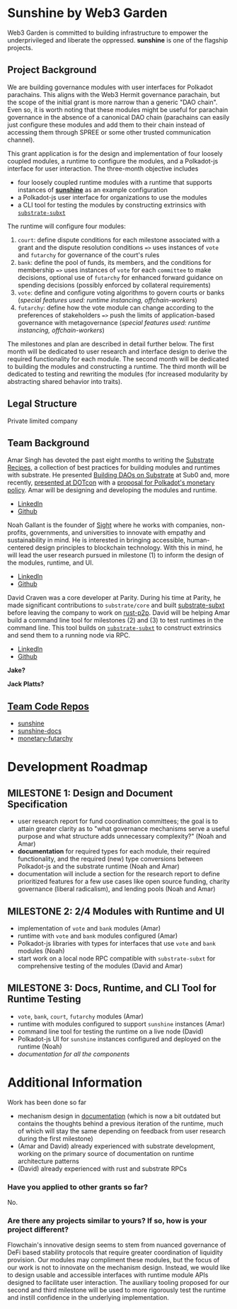 # Sunshine by Web3 Garden

Web3 Garden is committed to building infrastructure to empower the underprivileged and liberate the oppressed. **sunshine** is one of the flagship projects.

## Project Background

We are building governance modules with user interfaces for Polkadot parachains. This aligns with the Web3 Hermit governance parachain, but the scope of the initial grant is more narrow than a generic "DAO chain". Even so, it is worth noting that these modules might be useful for parachain governance in the absence of a canonical DAO chain (parachains can easily just configure these modules and add them to their chain instead of accessing them through SPREE or some other trusted communication channel).

This grant application is for the design and implementation of four loosely coupled modules, a runtime to configure the modules, and a Polkadot-js interface for user interaction. The three-month objective includes
* four loosely coupled runtime modules with a runtime that supports instances of [**sunshine**](https://web3garden.github.io/sunshine-book/) as an example configuration
* a Polkadot-js user interface for organizations to use the modules
* a CLI tool for testing the modules by constructing extrinsics with [`substrate-subxt`](https://github.com/paritytech/substrate-subxt/)

The runtime will configure four modules:
1. `court`: define dispute conditions for each milestone associated with a grant and the dispute resolution conditions `=>` uses instances of `vote` and `futarchy` for governance of the court's rules
2. `bank`: define the pool of funds, its members, and the conditions for membership `=>` uses instances of `vote` for each `committee` to make decisions, optional use of `futarchy` for enhanced forward guidance on spending decisions (possibly enforced by collateral requirements)
3. `vote`: define and configure voting algorithms to govern courts or banks (*special features used: runtime instancing, offchain-workers*)
4. `futarchy`: define how the vote module can change according to the preferences of stakeholders `=>` push the limits of application-based governance with metagovernance  (*special features used: runtime instancing, offchain-workers*)

The milestones and plan are described in detail further below. The first month will be dedicated to user research and interface design to derive the required functionality for each module. The second month will be dedicated to building the modules and constructing a runtime. The third month will be dedicated to testing and rewriting the modules (for increased modularity by abstracting shared behavior into traits).

## Legal Structure

Private limited company

## Team Background

Amar Singh has devoted the past eight months to writing the [Substrate Recipes](https://github.com/substrate-developer-hub/recipes), a collection of best practices for building modules and runtimes with substrate. He presented [Building DAOs on Substrate](https://www.youtube.com/watch?v=eguDIG11nW8) at Sub0 and, more recently, [presented at DOTcon](https://youtu.be/l9omXAWhWDM?t=101) with a [proposal for Polkadot's monetary policy](https://github.com/web3garden/monetary-futarchy). Amar will be designing and developing the modules and runtime. 
* [LinkedIn](https://www.linkedin.com/in/amar-singh-148043ba)
* [Github](https://github.com/4meta5)

Noah Gallant is the founder of [Sight](https://sight.design/) where he works with companies, non-profits, governments, and universities to innovate with empathy and sustainability in mind. He is interested in bringing accessible, human-centered design principles to blockchain technology. With this in mind, he will lead the user research pursued in milestone (1) to inform the design of the modules, runtime, and UI.
* [LinkedIn](https://www.linkedin.com/in/noah-gallant-9696078b)
* [Github](https://github.com/NoahGallant)

David Craven was a core developer at Parity. During his time at Parity, he made significant contributions to `substrate/core` and built [substrate-subxt](https://github.com/paritytech/substrate-subxt) before leaving the company to work on [rust-p2p](https://github.com/rust-p2p). David will be helping Amar build a command line tool for milestones (2) and (3) to test runtimes in the command line. This tool builds on [`substrate-subxt`](https://github.com/paritytech/substrate-subxt/) to construct extrinsics and send them to a running node via RPC.
* [LinkedIn](https://www.linkedin.com/in/dvc94ch)
* [Github](https://github.com/dvc94ch)

**Jake?**

**Jack Platts?**

## <a href="https://github.com/web3garden/">Team Code Repos</a>

* [sunshine](https://github.com/web3garden/sunshine)
* [sunshine-docs](https://github.com/web3garden/sunshine-book)
* [monetary-futarchy](https://github.com/web3garden/monetary-futarchy)

# Development Roadmap

## MILESTONE 1: Design and Document Specification
- user research report for fund coordination committees; the goal is to attain greater clarity as to "what governance mechanisms serve a useful purpose and what structure adds unnecessary complexity?" (Noah and Amar)
- **documentation** for required types for each module, their required functionality, and the required (new) type conversions between Polkadot-js and the substrate runtime (Noah and Amar)
- documentation will include a section for the research report to define prioritized features for a few use cases like open source funding, charity governance (liberal radicalism), and lending pools (Noah and Amar)

## MILESTONE 2: 2/4 Modules with Runtime and UI
- implementation of `vote` and `bank` modules (Amar)
- runtime with `vote` and `bank` modules configured (Amar)
- Polkadot-js libraries with types for interfaces that use `vote` and `bank` modules (Noah)
- start work on a local node RPC compatible with `substrate-subxt` for comprehensive testing of the modules (David and Amar)

## MILESTONE 3: Docs, Runtime, and CLI Tool for Runtime Testing
- `vote`, `bank`, `court`, `futarchy` modules (Amar)
- runtime with modules configured to support `sunshine` instances (Amar)
- command line tool for testing the runtime on a live node (David)
- Polkadot-js UI for `sunshine` instances configured and deployed on the runtime (Noah)
- *documentation for all the components*

# Additional Information

Work has been done so far
* mechanism design in [documentation](https://web3garden.github.io/sunshine-book/) (which is now a bit outdated but contains the thoughts behind a previous iteration of the runtime, much of which will stay the same depending on feedback from user research during the first milestone)
* (Amar and David) already experienced with substrate development, working on the primary source of documentation on runtime architecture patterns
* (David) already experienced with rust and substrate RPCs

### Have you applied to other grants so far?
No.

### Are there any projects similar to yours? If so, how is your project different?
Flowchain's innovative design seems to stem from nuanced governance of DeFi based stability protocols that require greater coordination of liquidity provision. Our modules may compliment these modules, but the focus of our work is not to innovate on the mechanism design. Instead, we would like to design usable and accessible interfaces with runtime module APIs designed to facilitate user interaction. The auxiliary tooling proposed for our second and third milestone will be used to more rigorously test the runtime and instill confidence in the underlying implementation.